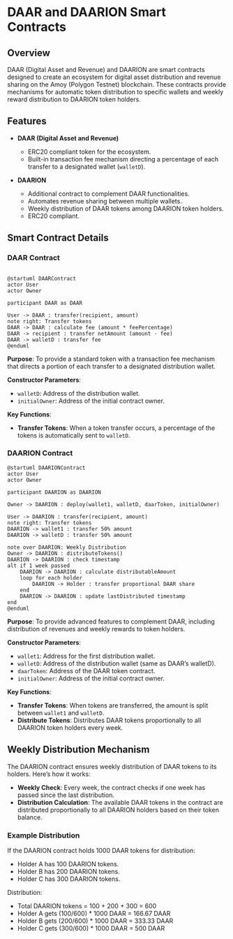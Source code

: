 
# DAAR and DAARION Smart Contracts

## Overview

DAAR (Digital Asset and Revenue) and DAARION are smart contracts designed to create an ecosystem for digital asset distribution and revenue sharing on the Amoy (Polygon Testnet) blockchain. These contracts provide mechanisms for automatic token distribution to specific wallets and weekly reward distribution to DAARION token holders.

## Features

- **DAAR (Digital Asset and Revenue)**
  - ERC20 compliant token for the ecosystem.
  - Built-in transaction fee mechanism directing a percentage of each transfer to a designated wallet (`walletD`).
  
- **DAARION**
  - Additional contract to complement DAAR functionalities.
  - Automates revenue sharing between multiple wallets.
  - Weekly distribution of DAAR tokens among DAARION token holders.
  - ERC20 compliant.

## Smart Contract Details

### DAAR Contract

```plantuml

@startuml DAARContract
actor User
actor Owner

participant DAAR as DAAR

User -> DAAR : transfer(recipient, amount)
note right: Transfer tokens
DAAR -> DAAR : calculate fee (amount * feePercentage)
DAAR -> recipient : transfer netAmount (amount - fee)
DAAR -> walletD : transfer fee
@enduml
```

**Purpose**: To provide a standard token with a transaction fee mechanism that directs a portion of each transfer to a designated distribution wallet.

**Constructor Parameters**:
- `walletD`: Address of the distribution wallet.
- `initialOwner`: Address of the initial contract owner.

**Key Functions**:
- **Transfer Tokens**: When a token transfer occurs, a percentage of the tokens is automatically sent to `walletD`.

### DAARION Contract

```plantuml
@startuml DAARIONContract
actor User
actor Owner

participant DAARION as DAARION

Owner -> DAARION : deploy(wallet1, walletD, daarToken, initialOwner)

User -> DAARION : transfer(recipient, amount)
note right: Transfer tokens
DAARION -> wallet1 : transfer 50% amount
DAARION -> walletD : transfer 50% amount

note over DAARION: Weekly Distribution
Owner -> DAARION : distributeTokens()
DAARION -> DAARION : check timestamp
alt if 1 week passed
    DAARION -> DAARION : calculate distributableAmount
    loop for each holder
        DAARION -> Holder : transfer proportional DAAR share
    end
    DAARION -> DAARION : update lastDistributed timestamp
end
@enduml
```

**Purpose**: To provide advanced features to complement DAAR, including distribution of revenues and weekly rewards to token holders.

**Constructor Parameters**:
- `wallet1`: Address for the first distribution wallet.
- `walletD`: Address of the distribution wallet (same as DAAR’s walletD).
- `daarToken`: Address of the DAAR token contract.
- `initialOwner`: Address of the initial contract owner.

**Key Functions**:
- **Transfer Tokens**: When tokens are transferred, the amount is split between `wallet1` and `walletD`.
- **Distribute Tokens**: Distributes DAAR tokens proportionally to all DAARION token holders every week.

## Weekly Distribution Mechanism

The DAARION contract ensures weekly distribution of DAAR tokens to its holders. Here’s how it works:

- **Weekly Check**: Every week, the contract checks if one week has passed since the last distribution.
- **Distribution Calculation**: The available DAAR tokens in the contract are distributed proportionally to all DAARION holders based on their token balance.

### Example Distribution

If the DAARION contract holds 1000 DAAR tokens for distribution:

- Holder A has 100 DAARION tokens.
- Holder B has 200 DAARION tokens.
- Holder C has 300 DAARION tokens.

Distribution:

- Total DAARION tokens = 100 + 200 + 300 = 600
- Holder A gets (100/600) * 1000 DAAR = 166.67 DAAR
- Holder B gets (200/600) * 1000 DAAR = 333.33 DAAR
- Holder C gets (300/600) * 1000 DAAR = 500 DAAR
